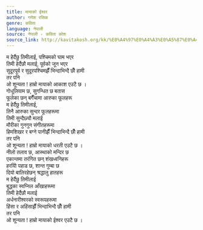 ```yaml
---
title: मायाको ईश्वर
author: गणेश रसिक
genre: कविता
language: नेपाली
source: नेपाली - कविता कोश
source_link: http://kavitakosh.org/kk/%E0%A4%97%E0%A4%A3%E0%A5%87%E0%A4%B6_%E0%A4%B0%E0%A4%B8%E0%A4%BF%E0%A4%95
---
```


म हेर्दैछु तिमीलाई, पश्चिमको घाम भएर  
तिमी हेर्दैछौ मलाई, पूर्वको जून भएर  
सुदूरपूर्व र सुदूरपश्चिमझैँ भिन्दाभिन्दै छौँ हामी  
तर पनि  
ओ शून्यता ! हाम्रो मायाको आकाश एउटै छ ।  
गोधूलियाम छ, सुगन्धित छ बतास  
फूलेका छन् बगैँचामा आरुका फूलहरू  
म हेर्दैछु तिमीलाई,  
तिनै आरुका सुन्दर फूलहरूमा  
तिमी सुन्दैछ्यौ मलाई  
मौरीका गुनगुन संगीतहरूमा  
हिमशिखर र बग्ने पानीझैँ भिन्दाभिन्दै छौँ हामी  
तर पनि  
ओ शून्यता ! हाम्रो मायाको धरती एउटै छ ।  
नीलो तलाव छ, आस्थाको मन्दिर छ  
एकान्तमा तरंगित छन् शंखध्वनिहरू  
हरयिो पहाड छ, शान्त गुम्बा छ  
दियो बालिरहेछन् श्रद्धालु हातहरू  
म हेर्दैछु तिमीलाई  
बुद्धका स्वप्निल आँखाहरूमा  
तिमी हेर्दैछौ मलाई  
अर्धनारीश्वरको स्वरूपहरूमा  
हिंसा र अहिंसाझैँ भिन्दाभिन्दै छौँ हामी  
तर पनि  
ओ शून्यता ! हाम्रो मायाको ईश्वर एउटै छ ।
